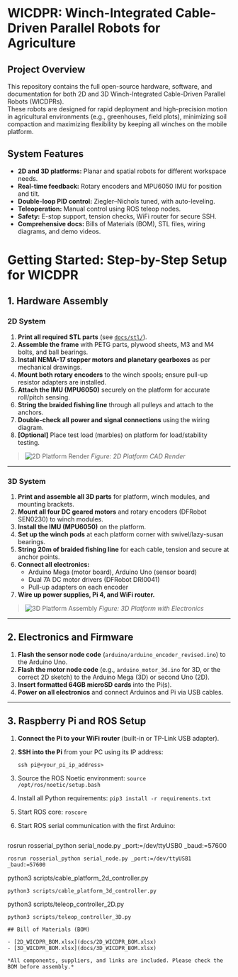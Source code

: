 # WICDPR: Winch-Integrated Cable-Driven Parallel Robots for Agriculture

## Project Overview

This repository contains the full open-source hardware, software, and documentation for both 2D and 3D Winch-Integrated Cable-Driven Parallel Robots (WICDPRs).  
These robots are designed for rapid deployment and high-precision motion in agricultural environments (e.g., greenhouses, field plots), minimizing soil compaction and maximizing flexibility by keeping all winches on the mobile platform.
## System Features

- **2D and 3D platforms:** Planar and spatial robots for different workspace needs.
- **Real-time feedback:** Rotary encoders and MPU6050 IMU for position and tilt.
- **Double-loop PID control:** Ziegler–Nichols tuned, with auto-leveling.
- **Teleoperation:** Manual control using ROS teleop nodes.
- **Safety:** E-stop support, tension checks, WiFi router for secure SSH.
- **Comprehensive docs:** Bills of Materials (BOM), STL files, wiring diagrams, and demo videos.


# Getting Started: Step-by-Step Setup for WICDPR

## 1. Hardware Assembly

### 2D System

1. **Print all required STL parts** (see [`docs/stl/`](docs/stl/)).
2. **Assemble the frame** with PETG parts, plywood sheets, M3 and M4 bolts, and ball bearings.
3. **Install NEMA-17 stepper motors and planetary gearboxes** as per mechanical drawings.
4. **Mount both rotary encoders** to the winch spools; ensure pull-up resistor adapters are installed.
5. **Attach the IMU (MPU6050)** securely on the platform for accurate roll/pitch sensing.
6. **String the braided fishing line** through all pulleys and attach to the anchors.
7. **Double-check all power and signal connections** using the wiring diagram.
8. **[Optional]** Place test load (marbles) on platform for load/stability testing.

> ![2D Platform Render](docs/stl/2d_platform_render.png)
> *Figure: 2D Platform CAD Render*

---

### 3D System

1. **Print and assemble all 3D parts** for platform, winch modules, and mounting brackets.
2. **Mount all four DC geared motors** and rotary encoders (DFRobot SEN0230) to winch modules.
3. **Install the IMU (MPU6050)** on the platform.
4. **Set up the winch pods** at each platform corner with swivel/lazy-susan bearings.
5. **String 20m of braided fishing line** for each cable, tension and secure at anchor points.
6. **Connect all electronics:**  
   - Arduino Mega (motor board), Arduino Uno (sensor board)
   - Dual 7A DC motor drivers (DFRobot DRI0041)
   - Pull-up adapters on each encoder
7. **Wire up power supplies, Pi 4, and WiFi router.**

> ![3D Platform Assembly](diagrams/3d_platform_assembly.png)
> *Figure: 3D Platform with Electronics*

---

## 2. Electronics and Firmware

1. **Flash the sensor node code** (`arduino/arduino_encoder_revised.ino`) to the Arduino Uno.
2. **Flash the motor node code** (e.g., `arduino_motor_3d.ino` for 3D, or the correct 2D sketch) to the Arduino Mega (3D) or second Uno (2D).
3. **Insert formatted 64GB microSD cards** into the Pi(s).
4. **Power on all electronics** and connect Arduinos and Pi via USB cables.

---

## 3. Raspberry Pi and ROS Setup

1. **Connect the Pi to your WiFi router** (built-in or TP-Link USB adapter).
2. **SSH into the Pi** from your PC using its IP address:
   
   `ssh pi@<your_pi_ip_address>`
3. Source the ROS Noetic environment:
   `source /opt/ros/noetic/setup.bash`
4. Install all Python requirements:
   `pip3 install -r requirements.txt`
5. Start ROS core:
    `roscore`

6. Start ROS serial communication with the first Arduino:
   ```
rosrun rosserial_python serial_node.py _port:=/dev/ttyUSB0 _baud:=57600


 ```
rosrun rosserial_python serial_node.py _port:=/dev/ttyUSB1 _baud:=57600
   ```
python3 scripts/cable_platform_2d_controller.py
   ```
python3 scripts/cable_platform_3d_controller.py
   ```
python3 scripts/teleop_controller_2D.py
   ```
python3 scripts/teleop_controller_3D.py

## Bill of Materials (BOM)

- [2D_WICDPR_BOM.xlsx](docs/2D_WICDPR_BOM.xlsx)
- [3D_WICDPR_BOM.xlsx](docs/3D_WICDPR_BOM.xlsx)

*All components, suppliers, and links are included. Please check the BOM before assembly.*
